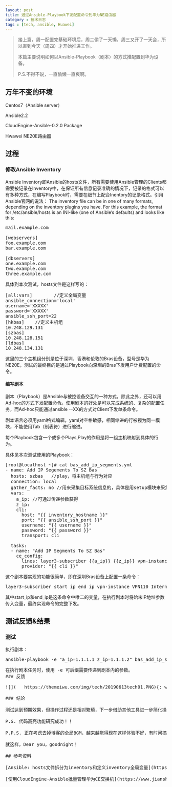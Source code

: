 ```yaml
---
layout: post
title: 通过Ansible-Playbook下发配置命令到华为NE路由器
category : 技术日志
tags : [tech, ansible, Huawei]
---
```

>接上篇，周一配置完基础环境后，周二偷了一天懒，周三又开了一天会，所以直到今天（周四）才开始推进工作。
>
>本篇主要说明如何以Ansible-Playbook（剧本）的方式推配置到华为设备。
>
>P.S.不得不说，一直偷懒一直爽啊。
## 万年不变的环境

Centos7（Ansible server）

Ansible2.2

CloudEngine-Ansible-0.2.0 Package

Hwawei NE20E路由器

## 过程

### 修改Ansible Inventory

Ansible Inventory即Ansible的hosts文件，所有需要使用Ansible管理的Clients都需要被记录在Inventory中，在保证所有信息记录准确的情况下，记录的格式可以有多种方式，在编写Playbook时，需要在细节上配合Inentory的记录格式。引用Ansible官网的说法：
The inventory file can be in one of many formats, depending on the inventory plugins you have. For this example, the format for /etc/ansible/hosts is an INI-like (one of Ansible’s defaults) and looks like this:
<pre class="brush: cpp">
mail.example.com

[webservers]
foo.example.com
bar.example.com

[dbservers]
one.example.com
two.example.com
three.example.com
</pre>
具体到本次测试，hosts文件是这样写的：
<pre class="brush: cpp">
[all:vars]        //定义全局变量
ansible_connection='local'
username='XXXXX'
password='XXXXX'
ansible_ssh_port=22
[hkbas]    //定义主机组
10.248.129.131
[szbas]
10.248.128.151
[ldbas]
10.248.134.131
</pre>
这里的三个主机组分别是位于深圳、香港和伦敦的Bras设备，型号是华为NE20E，测试的最终目的是通过Playbook向深圳的Bras下发用户计费配置的命令。

#### 编写剧本

剧本（Playbook）是Ansible与被控设备交互的一种方式，除此之外，还可以用Ad-hoc的方式下发配置命令。使用剧本的好处是可以完成系统的、复杂的配置任务，而Ad-hoc只能通过ansible --XX的方式对Client下发单条命令。

剧本语言必须用yaml格式编辑，yaml对空格敏感，相同缩进的行被视为同一模块，不能使用Tab（制表符）进行缩进。

每个Playbook包含一个或多个Plays,Play的作用是将一组主机映射到具体的行为。

具体见本次测试使用的Playbook：
<pre class="brush: cpp">
[root@localhost ~]# cat bas_add_ip_segments.yml
- name: Add IP Segements To SZ Bas
  hosts: szbas   //play，将主机组与行为对应
  connection: local
  gather_facts: no //用来采集目标系统信息的，具体是用setup模块来采集得，置no可显著加快剧本执行速度。
  vars:
    a_ip: //可通过传递参数获得
    z_ip:
    cli:
      host: "{{ inventory_hostname }}"
      port: "{{ ansible_ssh_port }}"
      username: "{{ username }}"
      password: "{{ password }}"
      transport: cli

  tasks:
  - name: "Add IP Segments To SZ Bas"
    ce_config:
      lines: layer3-subscriber {{a_ip}} {{z_ip}} vpn-instance VPN110_Internet_GIS_Charge domain-name sz_web_pre
      provider: "{{ cli }}"
</pre>
这个剧本要实现的功能很简单，即在深圳Bras设备上配置一条命令：   
<pre class="brush: cpp; highlight: [1]">
layer3-subscriber start_ip end_ip vpn-instance VPN110_Internet_GIS_Charge domain-name sz_web_pre
</pre>
其中start_ip和end_ip是这条命令中唯二的变量，在执行剧本时将始末IP地址参数传入变量，最终实现命令的完整下发。


## 测试反馈&结果
### 测试

执行剧本：
<pre class="brush: cpp; highlight: [1]">
ansible-playbook -e "a_ip=1.1.1.1 z_ip=1.1.1.2" bas_add_ip_segments.yml
<pre>
在执行剧本任务时，使用 -e 可后缀需要传递到剧本内的参数。
### 反馈

![](   https://themeiwu.com/img/tech/20190613tech01.PNG){: width="800px"}

### 结论

测试达到预期效果，但操作过程还是相对繁琐，下一步借助其他工具进一步简化操作，躲不过了，还是用shell写脚本吧。。。

P.S. 代码高亮功能研究成功！！

P.P.S. 正在考虑去掉博客的全局BGM，越来越觉得现在这样体验不好，有时间搞搞。

就这样，Dear you，goodnight！

## 参考资料

[Ansible: hosts文件拆分为inventory和定义inventory全局变量](https://www.cnblogs.com/William-Guozi/p/ansible_hosts.html)

[使用CloudEngine-Ansible批量管理华为CE交换机](https://www.jianshu.com/p/b2b3cffa972b)

